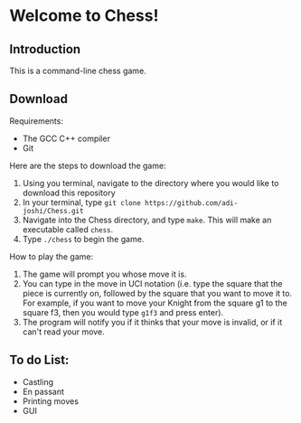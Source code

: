 # Welcome to Chess!

## Introduction

This is a command-line chess game.

## Download

Requirements:

- The GCC C++ compiler
- Git

Here are the steps to download the game:

1. Using you terminal, navigate to the directory where you would like to download this repository
2. In your terminal, type ```git clone https://github.com/adi-joshi/Chess.git```
3. Navigate into the Chess directory, and type ```make```. This will make an executable called ```chess```.
4. Type ```./chess``` to begin the game.

How to play the game:

1. The game will prompt you whose move it is.
2. You can type in the move in UCI notation (i.e. type the square that the piece is currently on, followed by the square that you want to move it to. For example, if you want to move your Knight from the square g1 to the square f3, then you would type ```g1f3``` and press enter).
3. The program will notify you if it thinks that your move is invalid, or if it can't read your move.

## To do List:
- Castling
- En passant
- Printing moves
- GUI
